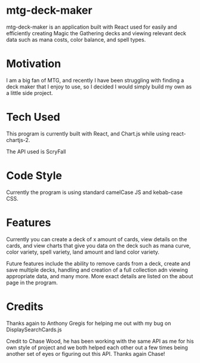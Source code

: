 # mtg-deck-maker

mtg-deck-maker is an application built with React used for easily and efficiently creating Magic the Gathering decks and viewing relevant deck data such as mana costs, color balance, and spell types.

# Motivation

I am a big fan of MTG, and recently I have been struggling with finding a deck maker that I enjoy to use, so I decided I would simply build my own as a little side project.

# Tech Used

This program is currently built with React, and Chart.js while using react-chartjs-2.

The API used is ScryFall

# Code Style

Currently the program is using standard camelCase JS and kebab-case CSS.

# Features

Currently you can create a deck of x amount of cards, view details on the cards, and view charts that give you data on the deck such as mana curve, color variety, spell variety, land amount and land color variety.

Future features include the ability to remove cards from a deck, create and save multiple decks, handling and creation of a full collection adn viewing appropriate data, and many more. More exact details are listed on the about page in the program.

# Credits

Thanks again to Anthony Gregis for helping me out with my bug on DisplaySearchCards.js

Credit to Chase Wood, he has been working with the same API as me for his own style of project and we both helped each other out a few times being another set of eyes or figuring out this API. Thanks again Chase!
